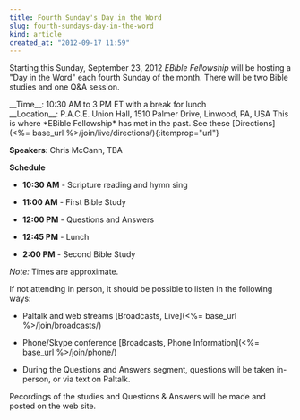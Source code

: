 ```yaml
---
title: Fourth Sunday's Day in the Word
slug: fourth-sundays-day-in-the-word
kind: article
created_at: "2012-09-17 11:59"
---
```

<div itemscope itemtype="http://schema.org/Event" markdown="1">

Starting this Sunday, September 23, 2012 *EBible Fellowship* will be hosting a "Day in the Word"
each fourth Sunday of the month.  There will be two Bible studies and one Q&A session.  

<meta itemprop="startDate" content="2012-09-23T10:30-0400">
<meta itemprop="endDate" content="2012-09-23T15:00-0400">
__Time__: 10:30 AM to 3 PM ET with a break for lunch

<div itemprop="location" itemscope itemtype="http://schema.org/Place" markdown="1">
__Location__: <span itemprop="name">P.A.C.E. Union Hall</span>,
<span itemprop="location">1510 Palmer Drive, Linwood, PA, USA</span>
This is where *EBible Fellowship* has met in the past.  See these 
[Directions](<%= base_url %>/join/live/directions/){:itemprop="url"}

</div>

__Speakers__: Chris McCann, TBA

__Schedule__

* __10:30 AM__ - Scripture reading and hymn sing

* __11:00 AM__ - First Bible Study

* __12:00 PM__ - Questions and Answers

* __12:45 PM__ - Lunch

* __2:00 PM__ - Second Bible Study

*Note:* Times are approximate.

If not attending in person, it should be possible to listen in the following ways:

* Paltalk and web streams [Broadcasts, Live](<%= base_url %>/join/broadcasts/)

* Phone/Skype conference [Broadcasts, Phone Information](<%= base_url %>/join/phone/)

* During the Questions and Answers segment, questions will be taken in-person, or 
    via text on Paltalk.

Recordings of the studies and Questions & Answers will be made and posted on the web site.

</div>
